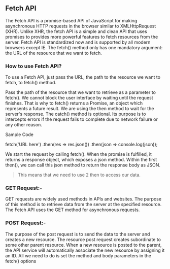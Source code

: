 ## Fetch API
The Fetch API is a promise-based API of JavaScript for making asynchronous HTTP requests in the browser similar to XMLHttpRequest (XHR). Unlike XHR, the fetch API is a simple and clean API that uses promises to provides more powerful features to fetch resources from the server. Fetch API is standardized now and is supported by all modern browsers except IE. The fetch() method only has one mandatory argument: the URL of the resource that we want to fetch.

### How to use Fetch API?
To use a Fetch API, just pass the URL, the path to the resource we want to fetch, to fetch() method. 

Pass the path of the resource that we want to retrieve as a parameter to fetch(). We cannot block the user interface by waiting until the request finishes. That is why to fetch() returns a Promise, an object which represents a future result. We are using the then method to wait for the server's response. The catch() method is optional. Its purpose is to intercepts errors if the request fails to complete due to network failure or any other reason.

Sample Code

fetch('URL here')
.then(res => res.json())
.then(json => console.log(json));

We start the request by calling fetch(). When the promise is fulfilled, it returns a response object, which exposes a json method. Within the first then(), we can call this json method to return the response body as JSON.

> This means that we need to use 2 then to access our data.

### GET Request:-
GET requests are widely used methods in APIs and websites. The purpose of this method is to retrieve data from the server at the specified resource. The Fetch API uses the GET method for asynchronous requests.

### POST Request:-
The purpose of the post request is to send the data to the server and creates a new resource. The resource post request creates subordinate to some other parent resource. When a new resource is posted to the parent, the API service will automatically associate the new resource by assigning it an ID. All we need to do is set the method and body parameters in the fetch() options